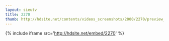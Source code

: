 ```yaml
---
layout: sieutv
title: 2270
thumb: http://hdsite.net/contents/videos_screenshots/2000/2270/preview_360p.mp4.jpg
---
```

{% include iframe src='http://hdsite.net/embed/2270' %}
 
